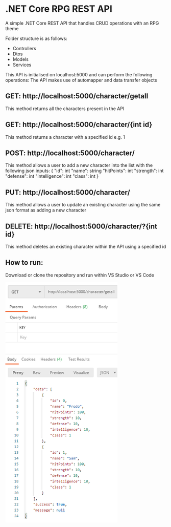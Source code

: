 # .NET Core RPG REST API 
A simple .NET Core REST API that handles CRUD operations with an RPG theme

Folder structure is as follows:
* Controllers
* Dtos
* Models
* Services

This API is initialised on localhost:5000 and can perform the following operations: 
The API makes use of automapper and data transfer objects 

## GET: http://localhost:5000/character/getall
This method returns all the characters present in the API

## GET: http://localhost:5000/character/{int id}
This method returns a character with a specified id e.g. 1

## POST: http://localhost:5000/character/
This method allows a user to add a new character into the list with the following json inputs:
            {
              "id": int
              "name": string
              "hitPoints": int
              "strength": int
              "defense": int
              "intelligence": int
              "class": int
             }
             
## PUT: http://localhost:5000/character/
This method allows a user to update an existing character using the same json format as adding a new character

## DELETE: http://localhost:5000/character/?{int id}
This method deletes an existing character within the API using a specified id 

## How to run:
Download or clone the repository and run within VS Studio or VS Code

![Image of API](IMG.png)

